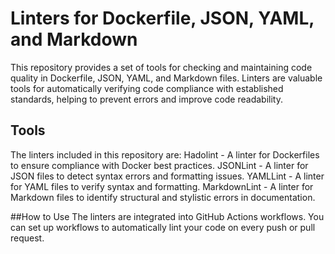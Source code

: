 # Linters for Dockerfile, JSON, YAML, and Markdown

This repository provides a set of tools for checking and maintaining code quality in Dockerfile, JSON, YAML, and Markdown files. 
Linters are valuable tools for automatically verifying code compliance with established standards, helping to prevent errors and improve code readability.

## Tools

The linters included in this repository are:
Hadolint - A linter for Dockerfiles to ensure compliance with Docker best practices.
JSONLint - A linter for JSON files to detect syntax errors and formatting issues.
YAMLLint - A linter for YAML files to verify syntax and formatting.
MarkdownLint - A linter for Markdown files to identify structural and stylistic errors in documentation.

##How to Use
The linters are integrated into GitHub Actions workflows. You can set up workflows to automatically lint your code on every push or pull request.
